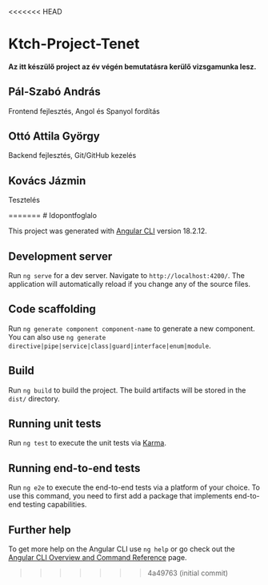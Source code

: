 <<<<<<< HEAD
<h1>Ktch-Project-Tenet</h1>
<h4>Az itt készülő project az év végén bemutatásra kerülő vizsgamunka lesz.</h4>
<h2>Pál-Szabó András</h2>
<p>Frontend fejlesztés, Angol és Spanyol fordítás</p>
<h2>Ottó Attila György</h2>
<p>Backend fejlesztés, Git/GitHub kezelés</p>
<h2>Kovács Jázmin</h2>
<p>Tesztelés</p>
=======
# Idopontfoglalo

This project was generated with [Angular CLI](https://github.com/angular/angular-cli) version 18.2.12.

## Development server

Run `ng serve` for a dev server. Navigate to `http://localhost:4200/`. The application will automatically reload if you change any of the source files.

## Code scaffolding

Run `ng generate component component-name` to generate a new component. You can also use `ng generate directive|pipe|service|class|guard|interface|enum|module`.

## Build

Run `ng build` to build the project. The build artifacts will be stored in the `dist/` directory.

## Running unit tests

Run `ng test` to execute the unit tests via [Karma](https://karma-runner.github.io).

## Running end-to-end tests

Run `ng e2e` to execute the end-to-end tests via a platform of your choice. To use this command, you need to first add a package that implements end-to-end testing capabilities.

## Further help

To get more help on the Angular CLI use `ng help` or go check out the [Angular CLI Overview and Command Reference](https://angular.dev/tools/cli) page.
>>>>>>> 4a49763 (initial commit)
